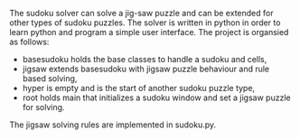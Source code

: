 The sudoku solver can solve a jig-saw puzzle and can be extended for other types of sudoku puzzles. The solver is written in python in order to learn python and program a simple user interface.
The project is organsied as follows:
* basesudoku holds the base classes to handle a sudoku and cells,
* jigsaw extends basesudoku with jigsaw puzzle behaviour and rule based solving,
* hyper is empty and is the start of another sudoku puzzle type,
* root holds main that initializes a sudoku window and set a jigsaw puzzle for solving.

The jigsaw solving rules are implemented in sudoku.py. 
